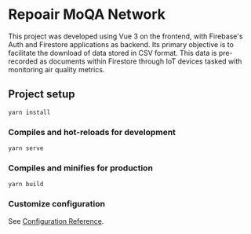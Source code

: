 # Repoair MoQA Network

This project was developed using Vue 3 on the frontend, with Firebase's Auth and Firestore applications as backend. Its primary objective is to facilitate the download of data stored in CSV format. This data is pre-recorded as documents within Firestore through IoT devices tasked with monitoring air quality metrics.

## Project setup
```
yarn install
```

### Compiles and hot-reloads for development
```
yarn serve
```

### Compiles and minifies for production
```
yarn build
```

### Customize configuration
See [Configuration Reference](https://cli.vuejs.org/config/).
